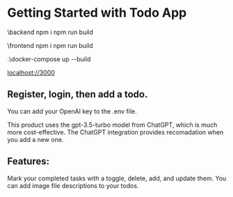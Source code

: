 # Getting Started with Todo App

\backend 
    npm i
    npm run build

\frontend 
    npm i
    npm run build

.\docker-compose up --build

[localhost://3000](http://localhost:3000/)

## Register, login, then add a todo.

You can add your OpenAI key to the .env file.

This product uses the gpt-3.5-turbo model from ChatGPT, which is much more cost-effective. The ChatGPT integration provides recomadation when you add a new one.

## Features:

Mark your completed tasks with a toggle, delete, add, and update them.
You can add image file descriptions to your todos.
